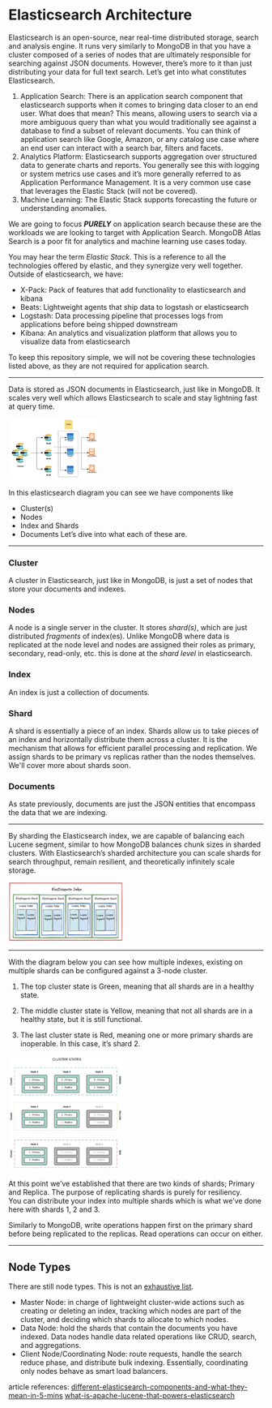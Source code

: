 # Elasticsearch Architecture

Elasticsearch is an open-source, near real-time distributed storage, search and analysis engine. 
It runs very similarly to MongoDB in that you have a cluster composed of a series of nodes that are ultimately responsible for searching against 
JSON documents. However, there’s more to it than just distributing your data for full text search. Let’s get into what constitutes Elasticsearch. 

1. Application Search: There is an application search component that elasticsearch supports when it comes to bringing data closer to an end user. What does that mean? This means, allowing users to search via a more ambiguous query than what you would traditionally see against a database to find a subset of relevant documents. You can think of application search like Google, Amazon, or any catalog use case where an end user can interact with a search bar, filters and facets. 
2. Analytics Platform: Elasticsearch supports aggregation over structured data to generate charts and reports. You generally see this with logging or system metrics use cases and it’s more generally referred to as Application Performance Management. It is a very common use case that leverages the Elastic Stack (will not be covered).
3. Machine Learning: The Elastic Stack supports forecasting the future or understanding anomalies.


We are going to focus ***PURELY*** on application search because these are the workloads we are looking to target with Application Search. 
MongoDB Atlas Search is a poor fit for analytics and machine learning use cases today. 

You may hear the term *Elastic Stack*. This is a reference to all the technologies offered by elastic, and they synergize very well together. 
Outside of elasticsearch, we have:
- X-Pack: Pack of features that add functionality to elasticsearch and kibana 
- Beats: Lightweight agents that ship data to logstash or elasticsearch
- Logstash: Data processing pipeline that processes logs from applications before being shipped downstream
- Kibana: An analytics and visualization platform that allows you to visualize data from elasticsearch

To keep this repository simple, we will not be covering these technologies listed above, as they are not required for application search. 

------------------------------------------------------------------------------------------------------------------------------------------------------------

Data is stored as JSON documents in Elasticsearch, just like in MongoDB. 
It scales very well which allows Elasticsearch to scale and stay lightning fast at query time. 

<img src="/images/Elasticsearch/elasticsearch_architecture.png" style="height: 35%; width:35%;"/>

In this elasticsearch diagram you can see we have components like
- Cluster(s)
- Nodes
- Index and Shards
- Documents
Let’s dive into what each of these are. 

------------------------------------------------------------------------------------------------------------------------------------------------------------

### Cluster
A cluster in Elasticsearch, just like in MongoDB, is just a set of nodes that store your documents and indexes. 

### Nodes
A node is a single server in the cluster. It stores *shard(s)*, which are just distributed *fragments* of index(es). 
Unlike MongoDB where data is replicated at the node level and nodes are assigned their roles as primary, secondary, read-only, etc. 
this is done at the *shard level* in elasticsearch. 

### Index
An index is just a collection of documents. 

### Shard
A shard is essentially a piece of an index. Shards allow us to take pieces of an index and horizontally distribute them across a cluster. 
It is the mechanism that allows for efficient parallel processing and replication. We assign shards to be primary vs replicas rather than the nodes themselves.
We'll cover more about shards soon.

### Documents
As state previously, documents are just the JSON entities that encompass the data that we are indexing. 

------------------------------------------------------------------------------------------------------------------------------------------------------------

By sharding the Elasticsearch index, we are capable of balancing each Lucene segment, similar to how MongoDB balances chunk sizes in sharded clusters. 
With Elasticsearch’s sharded architecture you can scale shards for search throughput, remain resilient, and theoretically infinitely scale storage. 

<img src="/images/Elasticsearch/shard_diagram.png" style="height: 45%; width:45%;"/>

------------------------------------------------------------------------------------------------------------------------------------------------------------

With the diagram below you can see how multiple indexes, existing on multiple shards can be configured against a 3-node cluster. 

1. The top cluster state is Green, meaning that all shards are in a healthy state.

2. The middle cluster state is Yellow, meaning that not all shards are in a healthy state, but it is still functional.

3. The last cluster state is Red, meaning one or more primary shards are inoperable. In this case, it’s shard 2.

<img src="/images/Elasticsearch/cluster_states.png" style="height: 45%; width:45%;"/>

At this point we’ve established that there are two kinds of shards; Primary and Replica. The purpose of replicating shards is purely for resiliency.  
You can distribute your index into multiple shards which is what we’ve done here with shards 1, 2 and 3.

Similarly to MongoDB, write operations happen first on the primary shard before being replicated to the replicas. Read operations can occur on either. 

------------------------------------------------------------------------------------------------------------------------------------------------------------

## Node Types

There are still node types. This is not an [exhaustive list](https://www.elastic.co/guide/en/elasticsearch/reference/current/modules-node.html). 
- Master Node: in charge of lightweight cluster-wide actions such as creating or deleting an index, tracking which nodes are part of the cluster, and deciding which shards to allocate to which nodes. 
- Data Node: hold the shards that contain the documents you have indexed. Data nodes handle data related operations like CRUD, search, and aggregations.
- Client Node/Coordinating Node: route requests, handle the search reduce phase, and distribute bulk indexing. Essentially, coordinating only nodes behave as smart load balancers.






article references:
[different-elasticsearch-components-and-what-they-mean-in-5-mins](https://devopsideas.com/different-elasticsearch-components-and-what-they-mean-in-5-mins/)
[what-is-apache-lucene-that-powers-elasticsearch](https://lakshyabansal.hashnode.dev/what-is-apache-lucene-that-powers-elasticsearch)
